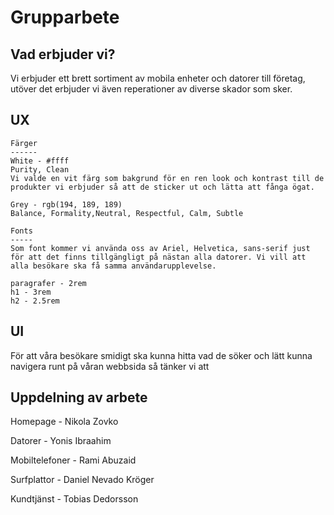 # Grupparbete
Vad erbjuder vi?
---------------
Vi erbjuder ett brett sortiment av mobila enheter och datorer till företag, utöver det erbjuder vi även reperationer av diverse skador som sker.


UX
---
    Färger
    ------
    White - #ffff
    Purity, Clean
    Vi valde en vit färg som bakgrund för en ren look och kontrast till de produkter vi erbjuder så att de sticker ut och lätta att fånga ögat.

    Grey - rgb(194, 189, 189)
    Balance, Formality,Neutral, Respectful, Calm, Subtle

    Fonts
    -----
    Som font kommer vi använda oss av Ariel, Helvetica, sans-serif just för att det finns tillgängligt på nästan alla datorer. Vi vill att alla besökare ska få samma användarupplevelse.

    paragrafer - 2rem
    h1 - 3rem
    h2 - 2.5rem


UI
---
För att våra besökare smidigt ska kunna hitta vad de söker och lätt kunna navigera runt på våran webbsida så tänker vi att 


Uppdelning av arbete
--------------------
Homepage - Nikola Zovko

Datorer - Yonis Ibraahim

Mobiltelefoner - Rami Abuzaid

Surfplattor - Daniel Nevado Kröger

Kundtjänst - Tobias Dedorsson
